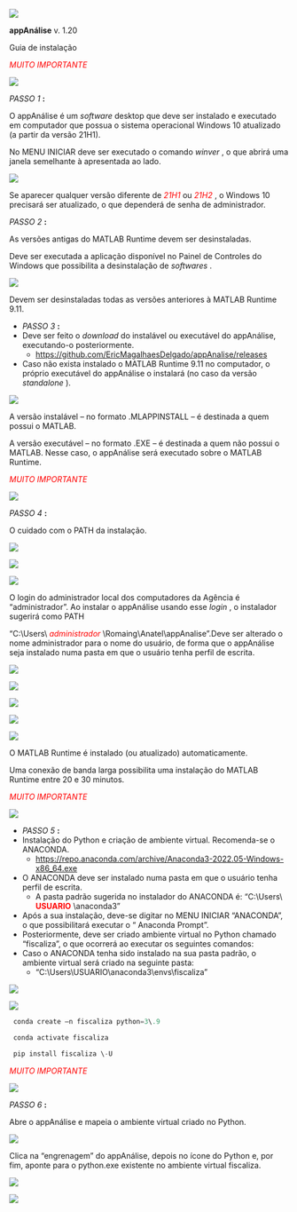 ![](img/README0.png)

__appAnálise__ v\. 1\.20

Guia de instalação

<span style="color:#FF0000"> _MUITO IMPORTANTE_ </span>

![](img/README1.png)

_PASSO 1_  __:__

O appAnálise é um  _software_  desktop que deve ser instalado e executado em computador que possua o sistema operacional Windows 10 atualizado \(a partir da versão 21H1\)\.

No MENU INICIAR deve ser executado o comando  _winver_ \, o que abrirá uma janela semelhante à apresentada ao lado\.

![](img/README2.png)

Se aparecer qualquer versão diferente de  <span style="color:#FF0000"> _21H1_ </span>  ou  <span style="color:#FF0000"> _21H2_ </span> \, o Windows 10 precisará ser atualizado\, o que dependerá de senha de administrador\.

_PASSO 2_  __:__

As versões antigas do MATLAB Runtime devem ser desinstaladas\.

Deve ser executada a aplicação disponível no Painel de Controles do Windows que possibilita a desinstalação de  _softwares_ \.

![](img/README3.png)

Devem ser desinstaladas todas as versões anteriores à MATLAB Runtime 9\.11\.

* _PASSO 3_  __:__
* Deve ser feito o  _download_  do instalável ou executável do appAnálise\, executando\-o posteriormente\.
  * [https://github\.com/EricMagalhaesDelgado/appAnalise/releases](https://github.com/EricMagalhaesDelgado/appAnalise/releases)
* Caso não exista instalado o MATLAB Runtime 9\.11 no computador\, o próprio executável do appAnálise o instalará \(no caso da versão  _standalone_ \)\.

![](img/README4.png)

A versão instalável – no formato \.MLAPPINSTALL – é destinada a quem possui o MATLAB\.

A versão executável – no formato \.EXE – é destinada a quem não possui o MATLAB\. Nesse caso\, o appAnálise será executado sobre o MATLAB Runtime\.

<span style="color:#FF0000"> _MUITO IMPORTANTE_ </span>

![](img/README5.png)

_PASSO 4_  __:__

O cuidado com o PATH da instalação\.

![](img/README6.png)

![](img/README7.png)

![](img/README8.png)

O login do administrador local dos computadores da Agência é “administrador”\. Ao instalar o appAnálise usando esse  _login_ \, o instalador sugerirá como PATH

“C:\\Users\\ <span style="color:#FF0000"> _administrador_ </span> \\Romaing\\Anatel\\appAnalise”\.Deve ser alterado o nome administrador para o nome do usuário\, de forma que o appAnálise seja instalado numa pasta em que o usuário tenha perfil de escrita\.

![](img/README9.png)

![](img/README10.png)

![](img/README11.png)

![](img/README12.png)

![](img/README13.png)

O MATLAB Runtime é instalado \(ou atualizado\) automaticamente\.

Uma conexão de banda larga possibilita uma instalação do MATLAB Runtime entre 20 e 30 minutos\.

<span style="color:#FF0000"> _MUITO IMPORTANTE_ </span>

![](img/README14.png)

* _PASSO 5_  __:__
* Instalação do Python e criação de ambiente virtual\. Recomenda\-se o ANACONDA\.
  * [https://repo\.anaconda\.com/archive/Anaconda3\-2022\.05\-Windows\-x86\_64\.exe](https://repo.anaconda.com/archive/Anaconda3-2022.05-Windows-x86_64.exe)
* O ANACONDA deve ser instalado numa pasta em que o usuário tenha perfil de escrita\.
  * A pasta padrão sugerida no instalador do ANACONDA é: “C:\\Users\\ <span style="color:#FF0000"> __USUARIO__ </span> \\anaconda3”
* Após a sua instalação\, deve\-se digitar no MENU INICIAR “ANACONDA”\, o que possibilitará executar o “ Anaconda Prompt”\.
* Posteriormente\, deve ser criado ambiente virtual no Python chamado “fiscaliza”\, o que ocorrerá ao executar os seguintes comandos:
* Caso o ANACONDA tenha sido instalado na sua pasta padrão\, o ambiente virtual será criado na seguinte pasta:
  * “C:\\Users\\USUARIO\\anaconda3\\envs\\fiscaliza”

![](img/README15.png)

![](img/README16.png)

```python
 conda create –n fiscaliza python=3\.9

 conda activate fiscaliza

 pip install fiscaliza \-U
```

<span style="color:#FF0000"> _MUITO IMPORTANTE_ </span>

![](img/README17.png)

_PASSO 6_  __:__

Abre o appAnálise e mapeia o ambiente virtual criado no Python\.

![](img/README18.png)

Clica na “engrenagem” do appAnálise\, depois no ícone do Python e\, por fim\, aponte para o python\.exe existente no ambiente virtual fiscaliza\.

![](img/README19.png)

![](img/README20.png)


